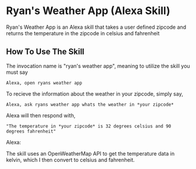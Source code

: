 # Ryan's Weather App (Alexa Skill)

Ryan's Weather App is an Alexa skill that takes a user defined zipcode and returns the temperature in the zipcode in celsius and fahrenheit

## How To Use The Skill

The invocation name is "ryan's weather app", meaning to utilize the skill you must say 

```
Alexa, open ryans weather app
```

To recieve the information about the weather in your zipcode, simply say,

```
Alexa, ask ryans weather app whats the weather in *your zipcode*
```

Alexa will then respond with, 

```
"The temperature in *your zipcode* is 32 degrees celsius and 90 degrees fahrenheit"
```

Alexa: 


The skill uses an OpenWeatherMap API to get the temperature data in kelvin, which I then convert to celsius and fahrenheit.



